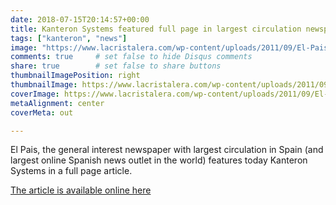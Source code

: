 ```yaml
---
date: 2018-07-15T20:14:57+00:00
title: Kanteron Systems featured full page in largest circulation newspaper in Spain
tags: ["kanteron", "news"]
image: "https://www.lacristalera.com/wp-content/uploads/2011/09/El-Pais-Logo-300x300.jpg"
comments: true     # set false to hide Disqus comments
share: true        # set false to share buttons
thumbnailImagePosition: right
thumbnailImage: https://www.lacristalera.com/wp-content/uploads/2011/09/El-Pais-Logo-300x300.jpg
coverImage: https://www.lacristalera.com/wp-content/uploads/2011/09/El-Pais-Logo-300x300.jpg
metaAlignment: center
coverMeta: out

---
```

El Pais, the general interest newspaper with largest circulation in Spain (and largest online Spanish news outlet in the world) features today Kanteron Systems in a full page article.

<!--more-->
[The article is available online here](https://elpais.com/economia/2018/07/13/actualidad/1531474247_894208.html)
